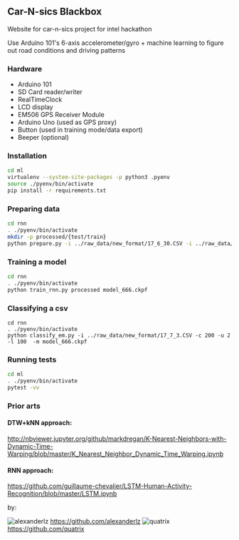 ## Car-N-sics Blackbox 

Website for car-n-sics project for intel hackathon

Use Arduino 101's 6-axis accelerometer/gyro + machine learning to figure out road conditions and driving patterns

### Hardware
* Arduino 101
* SD Card reader/writer
* RealTimeClock
* LCD display
* EM506 GPS Receiver Module
* Arduino Uno (used as GPS proxy)
* Button (used in training mode/data export)
* Beeper (optional)

### Installation
```bash
cd ml
virtualenv --system-site-packages -p python3 .pyenv
source ./pyenv/bin/activate
pip install -r requirements.txt
```

### Preparing data
```bash
cd rnn
. ./pyenv/bin/activate
mkdir -p processed/{test/train}
python prepare.py -i ../raw_data/new_format/17_6_30.CSV -i ../raw_data/new_format/17_7_1.CSV -i ../raw_data/new_format/17_7_2.CSV -i ../raw_data/new_format/17_7_3.CSV -o processed -c 200 -u 2 -l 100 -r 0.6

```

### Training a model
```bash
cd rnn
. ./pyenv/bin/activate
python train_rnn.py processed model_666.ckpf
```

### Classifying a csv
```
cd rnn
. ./pyenv/bin/activate
python classify_em.py -i ../raw_data/new_format/17_7_3.CSV -c 200 -u 2 -l 100  -m model_666.ckpf
```

### Running tests
```bash
cd ml
. ./pyenv/bin/activate
pytest -vv
```

### Prior arts

#### DTW+kNN approach:

http://nbviewer.jupyter.org/github/markdregan/K-Nearest-Neighbors-with-Dynamic-Time-Warping/blob/master/K_Nearest_Neighbor_Dynamic_Time_Warping.ipynb

#### RNN approach:

https://github.com/guillaume-chevalier/LSTM-Human-Activity-Recognition/blob/master/LSTM.ipynb


by:

![alexanderlz](https://avatars1.githubusercontent.com/u/1499009?s=100)
https://github.com/alexanderlz
![quatrix](https://avatars3.githubusercontent.com/u/50775?s=100)
https://github.com/quatrix
